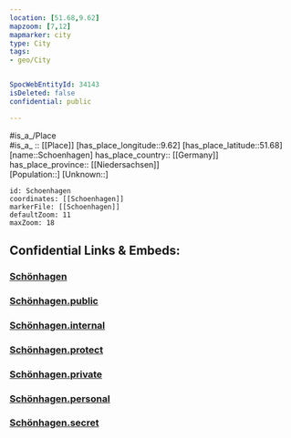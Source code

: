 ```yaml
---
location: [51.68,9.62] 
mapzoom: [7,12] 
mapmarker: city 
type: City
tags:
- geo/City


SpocWebEntityId: 34143
isDeleted: false
confidential: public

---
```

#is_a_/Place  
#is_a_ :: [[Place]] 
[has_place_longitude::9.62] 
[has_place_latitude::51.68] 
[name::Schoenhagen] 
has_place_country:: [[Germany]]  
has_place_province:: [[Niedersachsen]]  
[Population::] 
[Unknown::] 


```leaflet
id: Schoenhagen
coordinates: [[Schoenhagen]] 
markerFile: [[Schoenhagen]] 
defaultZoom: 11 
maxZoom: 18
```


## Confidential Links & Embeds: 

### [Schönhagen](/_Standards/Earth/Continent/Europe/Europe~Central/Germany/Germany~West/Niedersachsen/counties~Niedersachsen/Northeim/cities~Northeim/Uslar/boroughs~Uslar/Schönhagen.md) 

### [Schönhagen.public](/_public/Earth/Continent/Europe/Europe~Central/Germany/Germany~West/Niedersachsen/counties~Niedersachsen/Northeim/cities~Northeim/Uslar/boroughs~Uslar/Schönhagen.public.md) 

### [Schönhagen.internal](/_internal/Earth/Continent/Europe/Europe~Central/Germany/Germany~West/Niedersachsen/counties~Niedersachsen/Northeim/cities~Northeim/Uslar/boroughs~Uslar/Schönhagen.internal.md) 

### [Schönhagen.protect](/_protect/Earth/Continent/Europe/Europe~Central/Germany/Germany~West/Niedersachsen/counties~Niedersachsen/Northeim/cities~Northeim/Uslar/boroughs~Uslar/Schönhagen.protect.md) 

### [Schönhagen.private](/_private/Earth/Continent/Europe/Europe~Central/Germany/Germany~West/Niedersachsen/counties~Niedersachsen/Northeim/cities~Northeim/Uslar/boroughs~Uslar/Schönhagen.private.md) 

### [Schönhagen.personal](/_personal/Earth/Continent/Europe/Europe~Central/Germany/Germany~West/Niedersachsen/counties~Niedersachsen/Northeim/cities~Northeim/Uslar/boroughs~Uslar/Schönhagen.personal.md) 

### [Schönhagen.secret](/_secret/Earth/Continent/Europe/Europe~Central/Germany/Germany~West/Niedersachsen/counties~Niedersachsen/Northeim/cities~Northeim/Uslar/boroughs~Uslar/Schönhagen.secret.md)


